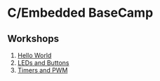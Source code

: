 # C/Embedded BaseCamp

## Workshops
1. [Hello World](01_workshop)
2. [LEDs and Buttons](02_workshop)
3. [Timers and PWM](03_workshop)

